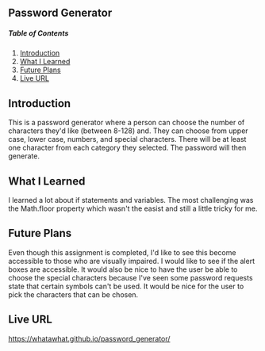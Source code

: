 <!-- # password_generator -->
## Password Generator

##### Table of Contents
1. [Introduction](#Introduction)
2. [What I Learned](#What-I-Learned)
3. [Future Plans](#Future-Plans)
4. [Live URL](#Live-URL)

## Introduction
This is a password generator where a person can choose the number of characters they'd like (between 8-128) and. They can choose from upper case, lower case, numbers, and special characters. There will be at least one character from each category they selected. The password will then generate.

## What I Learned
I learned a lot about if statements and variables. The most challenging was the Math.floor property which wasn't the easist and still a little tricky for me.

## Future Plans
Even though this assignment is completed, I'd like to see this become accessible to those who are visually impaired. I would like to see if the alert boxes are accessible. It would also be nice to have the user be able to choose the special characters because I've seen some password requests state that certain symbols can't be used. It would be nice for the user to pick the characters that can be chosen.

## Live URL
https://whatawhat.github.io/password_generator/
